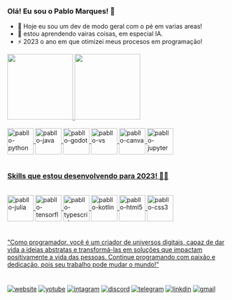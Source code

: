### Olá! Eu sou o Pablo Marques! 🤚

- 🔭 Hoje eu sou um dev de modo geral com o pé em varias areas!
- 🌱 estou aprendendo vairas coisas, em especial IA.
- ⚡ 2023 o ano em que otimizei meus procesos em programação!

<div>
<a href="https://github.com/devpabllo">
<img height="150em" src="https://github-readme-stats.vercel.app/api?username=devpabllo&show_icons=true&theme=onedark&include_all_commits-true&count_private-true&locale=pt-br"/>  <img height="150em" src="https://github-readme-stats.vercel.app/api/top-langs/?username=devpabllo&layout=compact&langs_count-16&theme=onedark&locale=pt-br"/>
</div>

<div style="display: inLine_block"><br>
  <img align="center" alt="pabllo-python" height="60" width="60" src="https://cdn.jsdelivr.net/gh/devicons/devicon/icons/python/python-original.svg">
  <img align="center" alt="pabllo-java" height="60" width="60" src="https://cdn.jsdelivr.net/gh/devicons/devicon/icons/java/java-original.svg">
  <img align="center" alt="pabllo-godot" height="60" width="60" src="https://cdn.jsdelivr.net/gh/devicons/devicon/icons/godot/godot-original.svg">
  <img align="center" alt="pabllo-vs" height="60" width="60" src="https://cdn.jsdelivr.net/gh/devicons/devicon/icons/vscode/vscode-original-wordmark.svg">
  <img align="center" alt="pabllo-canva" height="60" width="60" src="https://cdn.jsdelivr.net/gh/devicons/devicon/icons/canva/canva-original.svg">
  <img align="center" alt="pabllo-jupyter" height="60" width="60" src="https://cdn.jsdelivr.net/gh/devicons/devicon/icons/jupyter/jupyter-original-wordmark.svg">
</div>

#

### Skills que estou desenvolvendo para 2023! 👨‍💻

<div style="display: inLine_block"><br>
  <img align="center" alt="pabllo-julia" height="60" width="60" src="https://cdn.jsdelivr.net/gh/devicons/devicon/icons/julia/julia-original.svg">
  <img align="center" alt="pabllo-tensorflow" height="60" width="60" src="https://cdn.jsdelivr.net/gh/devicons/devicon/icons/tensorflow/tensorflow-original.svg">
  <img align="center" alt="pabllo-typescript" height="60" width="60" src="https://cdn.jsdelivr.net/gh/devicons/devicon/icons/typescript/typescript-plain.svg">
  <img align="center" alt="pabllo-kotlin" height="60" width="60" src="https://cdn.jsdelivr.net/gh/devicons/devicon/icons/kotlin/kotlin-original.svg">
  <img align="center" alt="pabllo-html5" height="60" width="60" src="https://cdn.jsdelivr.net/gh/devicons/devicon/icons/html5/html5-plain.svg">
  <img align="center" alt="pabllo-css3" height="60" width="60" src="https://cdn.jsdelivr.net/gh/devicons/devicon/icons/css3/css3-plain.svg">
</div>

#

"Como programador, você é um criador de universos digitais, capaz de dar vida a ideias abstratas e transformá-las em soluções que impactam positivamente a vida das pessoas. Continue programando com paixão e dedicação, pois seu trabalho pode mudar o mundo!"

#

[![website]()]()
[![yotube](https://img.shields.io/badge/YouTube-FF0000?style=for-the-badge&logo=youtube&logoColor=white)](https://www.youtube.com/@Unflamestudios)
[![intagram](https://img.shields.io/badge/Instagram-E4405F?style=for-the-badge&logo=instagram&logoColor=white)](https://www.instagram.com/the_phabllo/)
[![discord](https://img.shields.io/badge/Discord-7289DA?style=for-the-badge&logo=discord&logoColor=white)](Dev-Pabllo#0713)
[![telegram](https://img.shields.io/badge/Telegram-2CA5E0?style=for-the-badge&logo=telegram&logoColor=white)](@darkdevv)
[![linkdin](https://img.shields.io/badge/LinkedIn-0077B5?style=for-the-badge&logo=linkedin&logoColor=white)](https://www.linkedin.com/in/pablo-gustavo-marques-b42906270/)
[![gmail](https://img.shields.io/badge/Gmail-D14836?style=for-the-badge&logo=gmail&logoColor=white)](pablodevmarques@gmail.com)

